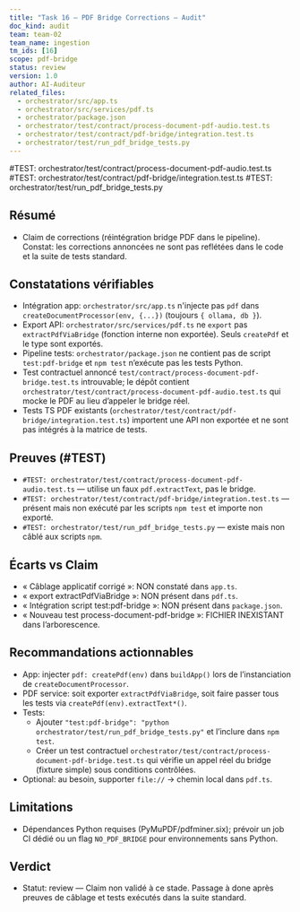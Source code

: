 ```yaml
---
title: "Task 16 — PDF Bridge Corrections — Audit"
doc_kind: audit
team: team-02
team_name: ingestion
tm_ids: [16]
scope: pdf-bridge
status: review
version: 1.0
author: AI-Auditeur
related_files:
  - orchestrator/src/app.ts
  - orchestrator/src/services/pdf.ts
  - orchestrator/package.json
  - orchestrator/test/contract/process-document-pdf-audio.test.ts
  - orchestrator/test/contract/pdf-bridge/integration.test.ts
  - orchestrator/test/run_pdf_bridge_tests.py
---
```


#TEST: orchestrator/test/contract/process-document-pdf-audio.test.ts
#TEST: orchestrator/test/contract/pdf-bridge/integration.test.ts
#TEST: orchestrator/test/run_pdf_bridge_tests.py

## Résumé
- Claim de corrections (réintégration bridge PDF dans le pipeline). Constat: les corrections annoncées ne sont pas reflétées dans le code et la suite de tests standard.

## Constatations vérifiables
- Intégration app: `orchestrator/src/app.ts` n'injecte pas `pdf` dans `createDocumentProcessor(env, {...})` (toujours `{ ollama, db }`).
- Export API: `orchestrator/src/services/pdf.ts` ne `export` pas `extractPdfViaBridge` (fonction interne non exportée). Seuls `createPdf` et le type sont exportés.
- Pipeline tests: `orchestrator/package.json` ne contient pas de script `test:pdf-bridge` et `npm test` n’exécute pas les tests Python.
- Test contractuel annoncé `test/contract/process-document-pdf-bridge.test.ts` introuvable; le dépôt contient `orchestrator/test/contract/process-document-pdf-audio.test.ts` qui mocke le PDF au lieu d’appeler le bridge réel.
- Tests TS PDF existants (`orchestrator/test/contract/pdf-bridge/integration.test.ts`) importent une API non exportée et ne sont pas intégrés à la matrice de tests.

## Preuves (#TEST)
- `#TEST: orchestrator/test/contract/process-document-pdf-audio.test.ts` — utilise un faux `pdf.extractText`, pas le bridge.
- `#TEST: orchestrator/test/contract/pdf-bridge/integration.test.ts` — présent mais non exécuté par les scripts `npm test` et importe non exporté.
- `#TEST: orchestrator/test/run_pdf_bridge_tests.py` — existe mais non câblé aux scripts `npm`.

## Écarts vs Claim
- « Câblage applicatif corrigé »: NON constaté dans `app.ts`.
- « export extractPdfViaBridge »: NON présent dans `pdf.ts`.
- « Intégration script test:pdf-bridge »: NON présent dans `package.json`.
- « Nouveau test process-document-pdf-bridge »: FICHIER INEXISTANT dans l’arborescence.

## Recommandations actionnables
- App: injecter `pdf: createPdf(env)` dans `buildApp()` lors de l’instanciation de `createDocumentProcessor`.
- PDF service: soit exporter `extractPdfViaBridge`, soit faire passer tous les tests via `createPdf(env).extractText*()`.
- Tests: 
  - Ajouter `"test:pdf-bridge": "python orchestrator/test/run_pdf_bridge_tests.py"` et l’inclure dans `npm test`.
  - Créer un test contractuel `orchestrator/test/contract/process-document-pdf-bridge.test.ts` qui vérifie un appel réel du bridge (fixture simple) sous conditions contrôlées.
- Optional: au besoin, supporter `file://` → chemin local dans `pdf.ts`.

## Limitations
- Dépendances Python requises (PyMuPDF/pdfminer.six); prévoir un job CI dédié ou un flag `NO_PDF_BRIDGE` pour environnements sans Python.

## Verdict
- Statut: review — Claim non validé à ce stade. Passage à done après preuves de câblage et tests exécutés dans la suite standard.
